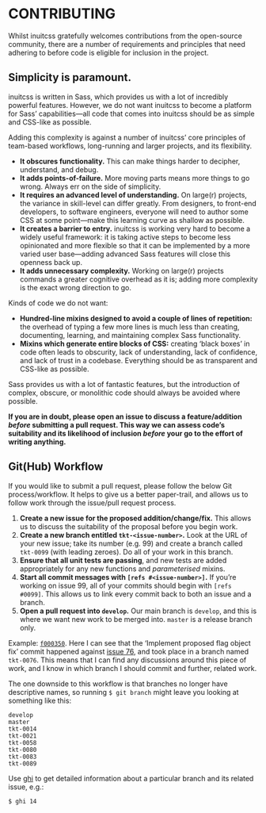 # CONTRIBUTING

Whilst inuitcss gratefully welcomes contributions from the open-source
community, there are a number of requirements and principles that need adhering
to before code is eligible for inclusion in the project.

## Simplicity is paramount.

inuitcss is written in Sass, which provides us with a lot of incredibly powerful
features. However, we do not want inuitcss to become a platform for Sass’
capabilities—all code that comes into inuitcss should be as simple and CSS-like
as possible.

Adding this complexity is against a number of inuitcss’ core principles of
team-based workflows, long-running and larger projects, and its flexibility.

* **It obscures functionality.** This can make things harder to decipher,
  understand, and debug.
* **It adds points-of-failure.** More moving parts means more things to go
  wrong. Always err on the side of simplicity.
* **It requires an advanced level of understanding.** On large(r) projects, the
  variance in skill-level can differ greatly. From designers, to front-end
  developers, to software engineers, everyone will need to author some CSS at
  some point—make this learning curve as shallow as possible.
* **It creates a barrier to entry.** inuitcss is working very hard to become a
  widely useful framework: it is taking active steps to become less opinionated
  and more flexible so that it can be implemented by a more varied user
  base—adding advanced Sass features will close this openness back up.
* **It adds unnecessary complexity.** Working on large(r) projects commands a
  greater cognitive overhead as it is; adding more complexity is the exact wrong
  direction to go.

Kinds of code we do not want:

* **Hundred-line mixins designed to avoid a couple of lines of repetition:** the
  overhead of typing a few more lines is much less than creating, documenting,
  learning, and maintaining complex Sass functionality.
* **Mixins which generate entire blocks of CSS:** creating ‘black boxes’ in code
  often leads to obscurity, lack of understanding, lack of confidence, and lack
  of trust in a codebase. Everything should be as transparent and CSS-like as
  possible.

Sass provides us with a lot of fantastic features, but the introduction of
complex, obscure, or monolithic code should always be avoided where possible.

**If you are in doubt, please open an issue to discuss a feature/addition
_before_ submitting a pull request. This way we can assess code’s suitability
and its likelihood of inclusion _before_ your go to the effort of writing
anything.**

## Git(Hub) Workflow

If you would like to submit a pull request, please follow the below Git
process/workflow. It helps to give us a better paper-trail, and allows us to
follow work through the issue/pull request process.

1. **Create a new issue for the proposed addition/change/fix.** This allows us
   to discuss the suitability of the proposal before you begin work.
2. **Create a new branch entitled `tkt-<issue-number>`.** Look at the URL of
   your new issue; take its number (e.g. 99) and create a branch called
   `tkt-0099` (with leading zeroes). Do all of your work in this branch.
3. **Ensure that all unit tests are passing**, and new tests are added
   appropriately for any new functions and *parameterised* mixins.
4. **Start all commit messages with `[refs #<issue-number>]`.** If you’re
   working on issue 99, all of your commits should begin with `[refs #0099]`.
   This allows us to link every commit back to both an issue and a branch.
5. **Open a pull request into `develop`.** Our main branch is `develop`, and
   this is where we want new work to be merged into. `master` is a release
   branch only.

Example:
[`f000350`](https://github.com/inuitcss/inuitcss/commit/f000350dd23b92cb403142f4a8af84d92d300cf7).
Here I can see that the ‘Implement proposed flag object fix’ commit happened
against [issue 76](https://github.com/inuitcss/inuitcss/issues/76), and took
place in a branch named `tkt-0076`. This means that I can find any discussions
around this piece of work, and I know in which branch I should commit and
further, related work.

The one downside to this workflow is that branches no longer have descriptive
names, so running `$ git branch` might leave you looking at something like this:

```
develop
master
tkt-0014
tkt-0021
tkt-0058
tkt-0080
tkt-0083
tkt-0089
```

Use [ghi](https://github.com/stephencelis/ghi) to get detailed information about
a particular branch and its related issue, e.g.:

```
$ ghi 14
```

